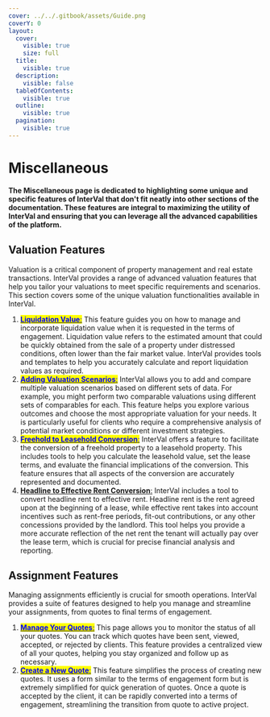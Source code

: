 ```yaml
---
cover: ../../.gitbook/assets/Guide.png
coverY: 0
layout:
  cover:
    visible: true
    size: full
  title:
    visible: true
  description:
    visible: false
  tableOfContents:
    visible: true
  outline:
    visible: true
  pagination:
    visible: true
---
```


# Miscellaneous

**The Miscellaneous page is dedicated to highlighting some unique and specific features of InterVal that don't fit neatly into other sections of the documentation. These features are integral to maximizing the utility of InterVal and ensuring that you can leverage all the advanced capabilities of the platform.**

## Valuation Features

Valuation is a critical component of property management and real estate transactions. InterVal provides a range of advanced valuation features that help you tailor your valuations to meet specific requirements and scenarios. This section covers some of the unique valuation functionalities available in InterVal.

1. [<mark style="color:blue;">**Liquidation Value**</mark><mark style="color:blue;">:</mark>](../../workflow/valuation/miscellaneous/liquidation-value.md) This feature guides you on how to manage and incorporate liquidation value when it is requested in the terms of engagement. Liquidation value refers to the estimated amount that could be quickly obtained from the sale of a property under distressed conditions, often lower than the fair market value. InterVal provides tools and templates to help you accurately calculate and report liquidation values as required.
2. [<mark style="color:blue;">**Adding Valuation Scenarios**</mark><mark style="color:blue;">:</mark>](../../workflow/valuation/miscellaneous/adding-scenarios.md) InterVal allows you to add and compare multiple valuation scenarios based on different sets of data. For example, you might perform two comparable valuations using different sets of comparables for each. This feature helps you explore various outcomes and choose the most appropriate valuation for your needs. It is particularly useful for clients who require a comprehensive analysis of potential market conditions or different investment strategies.
3. [<mark style="color:blue;">**Freehold to Leasehold Conversion**</mark><mark style="color:blue;">:</mark>](../../workflow/valuation/miscellaneous/freehold-to-leasehold-conversion.md) InterVal offers a feature to facilitate the conversion of a freehold property to a leasehold property. This includes tools to help you calculate the leasehold value, set the lease terms, and evaluate the financial implications of the conversion. This feature ensures that all aspects of the conversion are accurately represented and documented.
4. [**Headline to Effective Rent Conversion**:](../../workflow/valuation/miscellaneous/headline-to-effective-rent-conversion.md) InterVal includes a tool to convert headline rent to effective rent. Headline rent is the rent agreed upon at the beginning of a lease, while effective rent takes into account incentives such as rent-free periods, fit-out contributions, or any other concessions provided by the landlord. This tool helps you provide a more accurate reflection of the net rent the tenant will actually pay over the lease term, which is crucial for precise financial analysis and reporting.

## Assignment Features

Managing assignments efficiently is crucial for smooth operations. InterVal provides a suite of features designed to help you manage and streamline your assignments, from quotes to final terms of engagement.

1. [<mark style="color:blue;">**Manage Your Quotes**</mark><mark style="color:blue;">:</mark>](../../workflow/assignments/quotes-list.md) This page allows you to monitor the status of all your quotes. You can track which quotes have been sent, viewed, accepted, or rejected by clients. This feature provides a centralized view of all your quotes, helping you stay organized and follow up as necessary.
2. [<mark style="color:blue;">**Create a New Quote**</mark><mark style="color:blue;">:</mark>](../../workflow/assignments/quote-form/) This feature simplifies the process of creating new quotes. It uses a form similar to the terms of engagement form but is extremely simplified for quick generation of quotes. Once a quote is accepted by the client, it can be rapidly converted into a terms of engagement, streamlining the transition from quote to active project.




